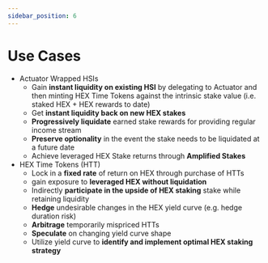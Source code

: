 ```yaml
---
sidebar_position: 6
---
```


# Use Cases
- Actuator Wrapped HSIs
  - Gain **instant liquidity on existing HSI** by delegating to Actuator and then minting HEX Time Tokens against the intrinsic stake value (i.e. staked HEX + HEX rewards to date)
  - Get **instant liquidity back on new HEX stakes** 
  - **Progressively liquidate** earned stake rewards for providing regular income stream
  - **Preserve optionality** in the event the stake needs to be liquidated at a future date
  - Achieve leveraged HEX Stake returns through **Amplified Stakes** 
- HEX Time Tokens (HTT)
  - Lock in a **fixed rate** of return on HEX through purchase of HTTs
  - gain exposure to **leveraged HEX without liquidation** 
  - Indirectly **participate in the upside of HEX staking** stake while retaining liquidity
  - **Hedge** undesirable changes in the HEX yield curve (e.g. hedge duration risk)
  - **Arbitrage** temporarily mispriced HTTs
  - **Speculate** on changing yield curve shape
  - Utilize yield curve to **identify and implement optimal HEX staking strategy**
